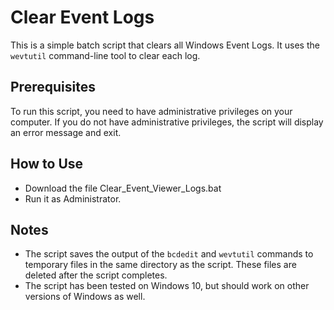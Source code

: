 # Clear Event Logs

This is a simple batch script that clears all Windows Event Logs. It uses the `wevtutil` command-line tool to clear each log.

## Prerequisites

To run this script, you need to have administrative privileges on your computer. If you do not have administrative privileges, the script will display an error message and exit.

## How to Use

* Download the file Clear_Event_Viewer_Logs.bat
* Run it as Administrator.

## Notes

* The script saves the output of the `bcdedit` and `wevtutil` commands to temporary files in the same directory as the script. These files are deleted after the script completes.
* The script has been tested on Windows 10, but should work on other versions of Windows as well.
